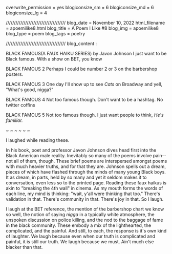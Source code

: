 overwrite_permission = yes
blogiconsize_sm = 6
blogiconsize_md = 6
blogiconsize_lg = 4

/////////////////////////////////////
blog_date = November 10, 2022
html_filename = apoemilike8.html
blog_title = A Poem I Like #8
blog_img = apoemilike8
blog_type = poem
blog_tags = poetry

/////////////////////////////////////
blog_content : 

BLACK FAMOUS(A FAUX HAIKU SERIES) by Javon Johnson
I just want to be 
Black famous. With a show on
BET, you know

BLACK FAMOUS 2
Perhaps I could be
number 2 or 3 on the
barbershop posters.

BLACK FAMOUS 3
One day I'll show up
to see <em>Cats</em> on Broadway and
yell, "What's good, nigga?"

BLACK FAMOUS 4
Not too famous though.
Don't want to be a hashtag.
No twitter coffins

BLACK FAMOUS 5
Not too famous though.
I just want people to think,
<em>He's familiar.</em> 

~ ~ ~ ~ ~ ~

I laughed while reading these.

In his book, poet and professor Javon Johnson dives head first into the Black American male reality. Inevitably so many of the poems involve pain--not all of them, though. These brief poems are interspersed amongst poems with much heavier truths, and for that they are. Johnson spells out a dream, pieces of which have flashed through the minds of many young Black boys. It as dream, in parts, held by so many and yet it seldom makes it to conversation, even less so to the printed page. Reading these faux haikus is akin to "breaking the 4th wall" in cinema. As my mouth forms the words of each line, my mind is thinking: "wait, y'all were thinking that too." There's validation in that. There's community in that. There's joy in that. So I laugh. 

I laugh at the BET reference, the mention of the barbershop chart we know so well, the notion of saying <em>nigga</em> in a typically white atmosphere, the unspoken discussion on police killing, and the nod to the baggage of fame in the black community. These embody a mix of the lighthearted, the complicated, and the painful. And still, to each, the response is it's own kind of laughter. We laugh because even when our truth is complicated and painful, it is still our truth. We laugh because we must. Ain't much else blacker than that.






